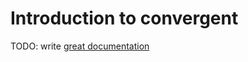 # Introduction to convergent

TODO: write [great documentation](http://jacobian.org/writing/what-to-write/)
